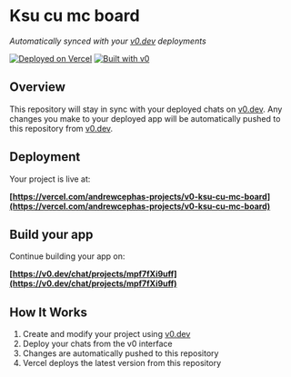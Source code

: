 # Ksu cu mc board

*Automatically synced with your [v0.dev](https://v0.dev) deployments*

[![Deployed on Vercel](https://img.shields.io/badge/Deployed%20on-Vercel-black?style=for-the-badge&logo=vercel)](https://vercel.com/andrewcephas-projects/v0-ksu-cu-mc-board)
[![Built with v0](https://img.shields.io/badge/Built%20with-v0.dev-black?style=for-the-badge)](https://v0.dev/chat/projects/mpf7fXi9uff)

## Overview

This repository will stay in sync with your deployed chats on [v0.dev](https://v0.dev).
Any changes you make to your deployed app will be automatically pushed to this repository from [v0.dev](https://v0.dev).

## Deployment

Your project is live at:

**[https://vercel.com/andrewcephas-projects/v0-ksu-cu-mc-board](https://vercel.com/andrewcephas-projects/v0-ksu-cu-mc-board)**

## Build your app

Continue building your app on:

**[https://v0.dev/chat/projects/mpf7fXi9uff](https://v0.dev/chat/projects/mpf7fXi9uff)**

## How It Works

1. Create and modify your project using [v0.dev](https://v0.dev)
2. Deploy your chats from the v0 interface
3. Changes are automatically pushed to this repository
4. Vercel deploys the latest version from this repository

